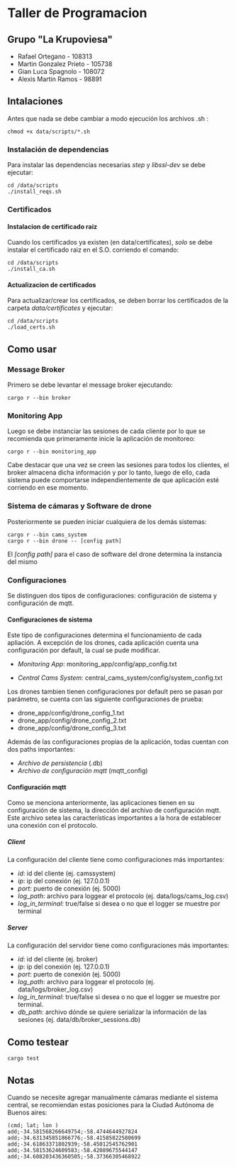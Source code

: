# Taller de Programacion

## Grupo "La Krupoviesa"

* Rafael Ortegano - 108313
* Martin Gonzalez Prieto - 105738
* Gian Luca Spagnolo - 108072
* Alexis Martin Ramos - 98891

## Intalaciones

Antes que nada se debe cambiar a modo ejecución los archivos .sh :

    chmod +x data/scripts/*.sh

### Instalación de dependencias

Para instalar las dependencias necesarias *step* y *libssl-dev* se debe ejecutar:

    cd /data/scripts
    ./install_reqs.sh

### Certificados

#### Instalacion de certificado raiz

Cuando los certificados ya existen (en data/certificates), *solo* se debe instalar el certificado raiz en el S.O. corriendo el comando:

    cd /data/scripts
    ./install_ca.sh    

#### Actualizacion de certificados

Para actualizar/crear los certificados, se deben borrar los certificados de la carpeta *data/certificates* y ejecutar:

    cd /data/scripts
    ./load_certs.sh

## Como usar

### Message Broker

Primero se debe levantar el message broker ejecutando:

    cargo r --bin broker

### Monitoring App

Luego se debe instanciar las sesiones de cada cliente por lo que se recomienda que primeramente inicie la aplicación de monitoreo:

    cargo r --bin monitoring_app

Cabe destacar que una vez se creen las sesiones para todos los clientes, el broker almacena dicha información y por lo tanto, luego de ello, cada sistema puede comportarse independientemente de que aplicación esté corriendo en ese momento.

### Sistema de cámaras y Software de drone

Posteriormente se pueden iniciar cualquiera de los demás sistemas:

    cargo r --bin cams_system
    cargo r --bin drone -- [config path]

El *[config path]* para el caso de software del drone determina la instancia del mismo

### Configuraciones

Se distinguen dos tipos de configuraciones: configuración de sistema y configuración de mqtt.

#### Configuraciones de sistema

Este tipo de configuraciones determina el funcionamiento de cada apliación. A excepción de los drones, cada aplicación cuenta una configuración por default, la cual se pude modificar.

* *Monitoring App*: monitoring_app/config/app_config.txt

* *Central Cams System*: central_cams_system/config/system_config.txt

Los drones tambien tienen configuraciones por default pero se pasan por parámetro, se cuenta con las siguiente configuraciones de prueba:

* drone_app/config/drone_config_1.txt
* drone_app/config/drone_config_2.txt
* drone_app/config/drone_config_3.txt

Además de las configuraciones propias de la aplicación, todas cuentan con dos paths importantes:

* *Archivo de persistencia* (.db)
* *Archivo de configuración mqtt* (mqtt_config)

#### Configuración mqtt

Como se menciona anteriormente, las aplicaciones tienen en su configuración de sistema, la dirección del archivo de configuración mqtt. Este archivo setea las características importantes a la hora de establecer una conexión con el protocolo.

##### Client

La configuración del cliente tiene como configuraciones más importantes:

* *id*: id del cliente  (ej. camssystem)
* *ip*: ip del conexión  (ej. 127.0.0.1)
* *port*: puerto de conexión    (ej. 5000)
* *log_path*: archivo para loggear el protocolo (ej. data/logs/cams_log.csv)
* *log_in_terminal*: true/false si desea o no que el logger se muestre por terminal

##### Server

La configuración del servidor tiene como configuraciones más importantes:

* *id*: id del cliente  (ej. broker)
* *ip*: ip del conexión  (ej. 127.0.0.1)
* *port*: puerto de conexión    (ej. 5000)
* *log_path*: archivo para loggear el protocolo (ej. data/logs/broker_log.csv)
* *log_in_terminal*: true/false si desea o no que el logger se muestre por terminal.
* *db_path*: archivo dónde se quiere serializar la información de las sesiones (ej. data/db/broker_sessions.db)

## Como testear

    cargo test

## Notas

Cuando se necesite agregar manualmente cámaras mediante el sistema central, se recomiendan estas posiciones para la Ciudad Autónoma de Buenos aires:

    (cmd; lat; lon )
    add;-34.581568266649754;-58.4744644927824
    add;-34.631345851866776;-58.41585822580699
    add;-34.61863371802939;-58.45012545762901
    add;-34.58153624609583;-58.42089675544147
    add;-34.608203436360505;-58.37366305468922
